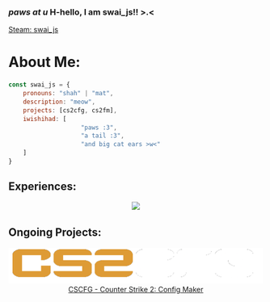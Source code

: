 ### *paws at u* H-hello, I am swai_js!! >.< 

[Steam: swai_js](https://steamcommunity.com/id/swai_js/)

# About Me:
```javascript
const swai_js = {
    pronouns: "shah" | "mat",
    description: "meow",
    projects: [cs2cfg, cs2fm],
    iwishihad: [
                    "paws :3",
                    "a tail :3",
                    "and big cat ears >w<"
    ]
}
```

## Experiences:
<p align="center">
  <a href="#">
    <img src="https://skillicons.dev/icons?i=php,nodejs,js,jquery,dotnet,cs" />
  </a>
</p>

## Ongoing Projects:
<div align=center>
	<img alt="GitHub release (latest by date)" src="https://github.com/drytarius/drytarius/blob/main/logo/cs2cfg_colored.png?raw=true">
	<br>
	<a href="https://cscfg.net/">CSCFG - Counter Strike 2: Config Maker</a>
</div>
